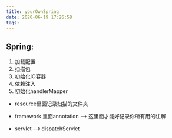 ```yaml
---
title: yourOwnSpring
date: 2020-06-19 17:26:58
tags:
---
```



## Spring:
1. 加载配置
2. 扫描包
3. 初始化IO容器
4. 依赖注入
5. 初始化handlerMapper

- resource里面记录扫描的文件夹
- framework 里面annotation --> 这里面才能好记录你所有用的注解

- servlet --》 dispatchServlet
